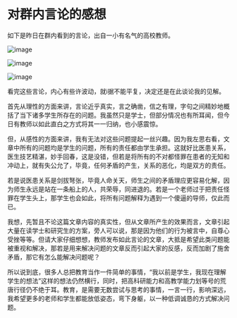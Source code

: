 # 对群内言论的感想

如下是昨日在群内看到的言论，出自一小有名气的高校教师。

![image](1)

![image](2)

![image](3)

看完这些言论，内心有些许波动，就i据不能平复，决定还是在此谈论我的见解。

首先从理性的方面来讲，言论近乎真实，言之确凿，信之有理，字句之间精妙地概括了当下诸多学生所存在的问题。我虽然只是学士，但部分情况也有所耳闻，但今日有教师以如此直白之方式将其一一归纳，也小感震惊。

但，从感性的方面来讲，我有无法对这些问题提起一丝兴趣。因为我左思右看，文章中所有的问题均是学生的问题，所有的责任都由学生承担。这就好比医患关系，医生技艺精湛，妙手回春，这是没错，但若是将所有的不对都怪罪在患者的无知和冲动上，就有失公允了，毕竟，任何矛盾的产生，关系的恶化，均是双方的责任。

若是说医患关系是剑拔弩张，毕竟人命关天，师生之间的矛盾理应更容易化解，因为师生永远是站在一条船上的人，共荣辱，同进退的。若是一个老师过于把责任怪罪在学生头上，那学生也会如此，将所有问题解释为遇到一个傻逼的导师，仅此而已。

我想，先暂且不论这篇文章内容的真实性，但从文章所产生的效果而言，文章引起大量在读学士和研究生的方案，旁人可以说，那是因为他们的行为被言中，自尊心受挫等等。但请大家仔细想想，教师发布如此言论的文章，大抵是希望此类问题能被重视和解决，那若是用来解决问题的文章反而引起大家的反感，反而加剧了施舍矛盾，那它有怎么能解决问题呢？

所以说到底，很多人总把教育当作一件简单的事情，“我以前是学生，我现在理解学生的想法”这样的想法仍然横行，同时，把高科研能力和高教学能力划等号的荒唐行径仍不绝于耳。教育，是需要无数尝试与思考的事情，一言一行，影响深远，我希望更多的老师和学生都能放低姿态，弯下身躯，以一种低调诚恳的方式解决问题。